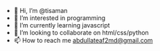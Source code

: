 - 👋 Hi, I’m @tisaman
- 👀 I’m interested in programming
- 🌱 I’m currently learning javascript
- 💞️ I’m looking to collaborate on html/css/python
- 📫 How to reach me abdullateaf2md@gmail.com

<!---
tisaman/tisaman is a ✨ special ✨ repository because its `README.md` (this file) appears on your GitHub profile.
You can click the Preview link to take a look at your changes.
--->
